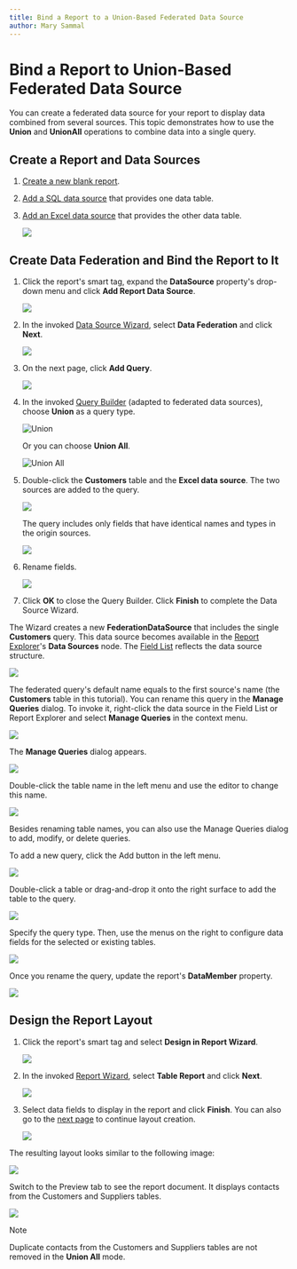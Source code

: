 ```yaml
---
title: Bind a Report to a Union-Based Federated Data Source
author: Mary Sammal
---
```


# Bind a Report to Union-Based Federated Data Source

You can create a federated data source for your report to display data combined from several sources. This topic demonstrates how to use the **Union** and **UnionAll** operations to combine data into a single query.

## Create a Report and Data Sources

1. [Create a new blank report](../../../../articles/report-designer/report-designer-for-winforms/report-designer-tools/report-wizard/blank-report.md).

2. [Add a SQL data source](../../../../articles/report-designer/report-designer-for-winforms/bind-to-data/bind-a-report-to-a-database.md) that provides one data table.

3. [Add an Excel data source](../../../../articles/report-designer/report-designer-for-winforms/bind-to-data/bind-a-report-to-an-excel-workbook.md) that provides the other data table.

    ![](../../../../images/DataFederationUnion-initial-data-sources.png)

## Create Data Federation and Bind the Report to It

1. Click the report's smart tag, expand the **DataSource** property's drop-down menu and click **Add Report Data Source**.

    ![](../../../../images/DataFederationUnion-report-smart-tag.png)

2. In the invoked [Data Source Wizard](../../../../articles/report-designer/report-designer-for-winforms/report-designer-tools/data-source-wizard.md), select **Data Federation** and click **Next**.

    ![](../../../../images/eurd-data-federation-wizard.png)

3. On the next page, click **Add Query**.

    ![](../../../../images/DataFederationUnion-wizard-add-query.png)

4. In the invoked [Query Builder](../../../../articles/report-designer/report-designer-for-winforms/report-designer-tools/query-builder.md) (adapted to federated data sources), choose **Union** as a query type.

    ![**Union**](../../../../images/DataFederationUnion-Switch-to-Union.png)

    Or you can choose **Union All**.

    ![**Union All**](../../../../images/DataFederationUnion-Switch-to-UnionAll.png)

5. Double-click the **Customers** table and the **Excel data source**. The two sources are added to the query.

    ![](../../../../images/DataFederationUnion-Added-Sources.png)

    The query includes only fields that have identical names and types in the origin sources.

    <!--image-->
    ![](../../../../images/DataFederationUnion-Common-Fields.png)

6. Rename fields.

    <!--image-->
    ![](../../../../images/DataFederation-FieldAliases.png)

7. Click **OK** to close the Query Builder. Click **Finish** to complete the Data Source Wizard.
 
The Wizard creates a new **FederationDataSource** that includes the single **Customers** query. This data source becomes available in the [Report Explorer](../../../../articles/report-designer/report-designer-for-winforms/report-designer-tools/ui-panels/report-explorer.md)'s **Data Sources** node. The [Field List](../../../../articles/report-designer/report-designer-for-winforms/report-designer-tools/ui-panels/field-list.md) reflects the data source structure. 

![](../../../../images/DataFederationUnion-data-source-structure.png)

The federated query's default name equals to the first source's name (the **Customers** table in this tutorial). You can rename this query in the **Manage Queries** dialog. To invoke it, right-click the data source in the Field List or Report Explorer and select **Manage Queries** in the context menu.

![](../../../../images/DataFederationUnion-rename-query.png)

The **Manage Queries** dialog appears.

![](../../../../images/data-federation-union-manage-queries-dialog.png)

Double-click the table name in the left menu and use the editor to change this name.

![](../../../../images/data-federation-union-change-query-name.png)

Besides renaming table names, you can also use the Manage Queries dialog to add, modify, or delete queries.

To add a new query, click the Add button in the left menu.

![](../../../../images/data-federation-union-add-new-query.png)

Double-click a table or drag-and-drop it onto the right surface to add the table to the query.

![](../../../../images/data-federation-union-add-table-to-query.png)

Specify the query type. Then, use the menus on the right to configure data fields for the selected or existing tables.

![](../../../../images/data-federation-union-configure-data-fields.png)

Once you rename the query, update the report's **DataMember** property.

![](../../../../images/DataFederationUnion-report-data-source-property.png)

## Design the Report Layout

1. Click the report's smart tag and select **Design in Report Wizard**.

    ![](../../../../images/DataFederationUnion-design-in-report-wizard.png)

2. In the invoked [Report Wizard](../../../../articles/report-designer/report-designer-for-winforms/report-designer-tools/report-wizard.md), select **Table Report** and click **Next**.

    ![](../../../../images/data-federation-report-wizard-table-report.png)

3. Select data fields to display in the report and click **Finish**. You can also go to the [next page](../../../../articles/report-designer/report-designer-for-winforms/report-designer-tools/report-wizard/table-report/add-grouping-levels.md) to continue layout creation.

    ![](../../../../images/DataFederationUnion-report-wizard-select-fields.png)

The resulting layout looks similar to the following image:

![](../../../../images/DataFederationUnion-report-layout-result.png)

Switch to the Preview tab to see the report document. It displays contacts from the Customers and Suppliers tables.

![](../../../../images/DataFederationUnion-report-document-result-union.png)

> [!Note]
> Duplicate contacts from the Customers and Suppliers tables are not removed in the **Union All** mode.
